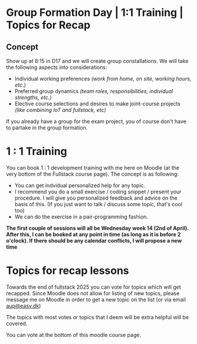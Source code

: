 # Group Formation Day | 1:1 Training | Topics for Recap

## Concept

Show up at 8:15 in D17 and we will create group constallations.
We will take the following aspects into considerations:
- Individual working preferences *(work from home, on site, working hours, etc.)*
- Preferred group dynamics *(team roles, responsibilities, individual strengths, etc.)*
- Elective course selections and desires to make joint-course projects *(like combining IoT and fullstack, etc)*

If you already have a group for the exam project, you of course don't have to partake in the group formation.

# 1 : 1 Training

You can book 1 : 1 development training with me here on Moodle (at the very bottom of the Fullstack course page). The concept is as following:

- You can get indvidual personalized help for any topic.
- I recommend you do a small exercise / coding snippet / present your procedure. I will give you personalized feedback and advice on the basis of this. (If you just want to talk / discuss some topic, that's cool too)
- We can do the exercise in a pair-programming fashion.

**The first couple of sessions will all be Wednesday week 14 (2nd of April). After this, I can be booked at any point in time (as long as it is before 2 o'clock). If there should be any calendar conflicts, I will propose a new time**

# Topics for recap lessons

Towards the end of fullstack 2025 you can vote for topics which will get recapped. Since Moodle does not allow for listing of new topics, please message me on Moodle in order to get a new topic on the list (or via email aup@easv.dk)

The topics with most votes or topics that I deem will be extra helpful will be covered.

You can vote at the bottom of this moodle course page.